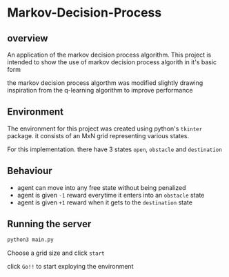 # Markov-Decision-Process
## overview

An application of the markov decision process algorithm.
This project is intended to show the use of markov decision process algorith in it's basic form

the markov decision process algorthm was modified slightly drawing inspiration from the q-learning algorithm to improve performance

## Environment

The environment for this project was created using python's `tkinter` package.
it consists of an MxN grid representing various states.

For this implementation. there have 3 states `open`, `obstacle` and `destination`

## Behaviour
- agent can move into any free state without being penalized
- agent is given `-1` reward everytime it enters into an `obstacle` state
- agent is given `+1` reward when it gets to the `destination` state

## Running the server
```bash
python3 main.py
```

Choose a grid size and click `start`

click `Go!!` to start exploying the environment 
